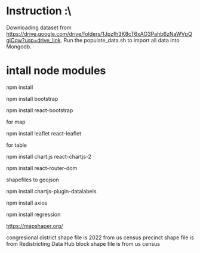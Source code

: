 # Instruction :\
Downloading dataset from https://drive.google.com/drive/folders/1Jpzfh3K8cT6xAO3Pahb6zNaWVpQgiCqw?usp=drive_link.
Run the populate_data.sh to import all data into Mongodb.

# intall node modules
npm install

npm install bootstrap

npm install react-bootstrap


for map

npm install leaflet react-leaflet

for table

npm install chart.js react-chartjs-2

npm install react-router-dom

shapefiles to geojson

npm install chartjs-plugin-datalabels

npm install axios

npm install regression


https://mapshaper.org/

congresional district shape file is 2022 from us census
precinct shape file is from Redistricting Data Hub
block shape file is from us census
